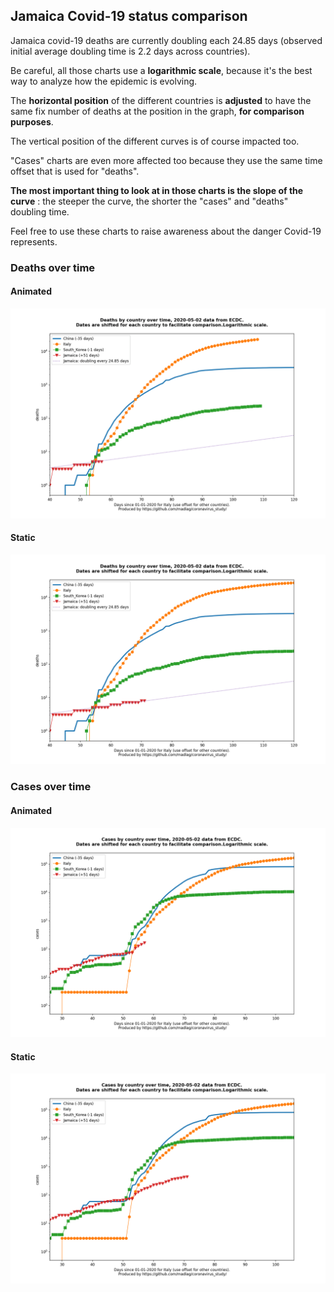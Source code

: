 ## Jamaica Covid-19 status comparison 

Jamaica covid-19 deaths are currently doubling each 24.85 days (observed initial average doubling time is 2.2 days across countries).



Be careful, all those charts use a **logarithmic scale**, because it's the best way to analyze how the epidemic is evolving.
 
The **horizontal position** of the different countries is **adjusted** to have the same fix number of deaths at the position in the graph, **for comparison purposes**.

The vertical position of the different curves is of course impacted too.

"Cases" charts are even more affected too because they use the same time offset that is used for "deaths".

**The most important thing to look at in those charts is the slope of the curve** : the steeper the curve, the shorter the "cases" and "deaths" doubling time.

Feel free to use these charts to raise awareness about the danger Covid-19 represents. 


 
### Deaths over time
 
#### Animated
![Jamaica covid-19 deaths animated chart](https://raw.githubusercontent.com/madlag/coronavirus_study/master/notebooks/graphs/2020-05-02/countries/Jamaica/2020-05-02_Jamaica_deaths.gif "Jamaica covid-19 deaths animated chart")   
 
#### Static
![Jamaica covid-19 deaths static chart](https://raw.githubusercontent.com/madlag/coronavirus_study/master/notebooks/graphs/2020-05-02/countries/Jamaica/2020-05-02_Jamaica_deaths.png "Jamaica covid-19 deaths static chart")   

 
### Cases over time
 
#### Animated
![Jamaica covid-19 cases animated chart](https://raw.githubusercontent.com/madlag/coronavirus_study/master/notebooks/graphs/2020-05-02/countries/Jamaica/2020-05-02_Jamaica_cases.gif "Jamaica covid-19 cases animated chart")   
 
#### Static
![Jamaica covid-19 cases static chart](https://raw.githubusercontent.com/madlag/coronavirus_study/master/notebooks/graphs/2020-05-02/countries/Jamaica/2020-05-02_Jamaica_cases.png "Jamaica covid-19 cases static chart")   

